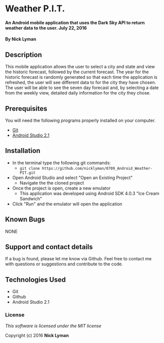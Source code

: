 # **Weather P.I.T.**

#### An Android mobile application that uses the Dark Sky API to return weather data to the user. July 22, 2016

#### By **Nick Lyman**

## Description

This mobile application allows the user to select a city and state and view the historic forecast, followed by the current forecast. The year for the historic forecast is randomly generated so that each time the application is refreshed, the user will see different data to for the city they have chosen. The user will be able to see the seven day forecast and, by selecting a date from the weekly view, detailed daily information for the city they chose.

## Prerequisites

You will need the following programs properly installed on your computer.

* [Git](http://git-scm.com/)
* [Android Studio 2.1](https://developer.android.com/studio/index.html)

## Installation

* In the terminal type the following git commands:
  * `git clone https://github.com/nicklyman/0709_Android_Weather-PIT.git`
* Open Android Studio and select "Open an Existing Project"
  * Navigate the the cloned project
* Once the project is open, create a new emulator
  * This application was developed using Android SDK 4.0.3 "Ice Cream Sandwich"
* Click "Run" and the emulator will open the application

## Known Bugs

NONE

## Support and contact details

If a bug is found, please let me know via Github. Feel free to contact me with questions or suggestions and contribute to the code.

## Technologies Used

* Git
* Github
* Android Studio 2.1

### License

*This software is licensed under the MIT license*

Copyright (c) 2016 **Nick Lyman**
